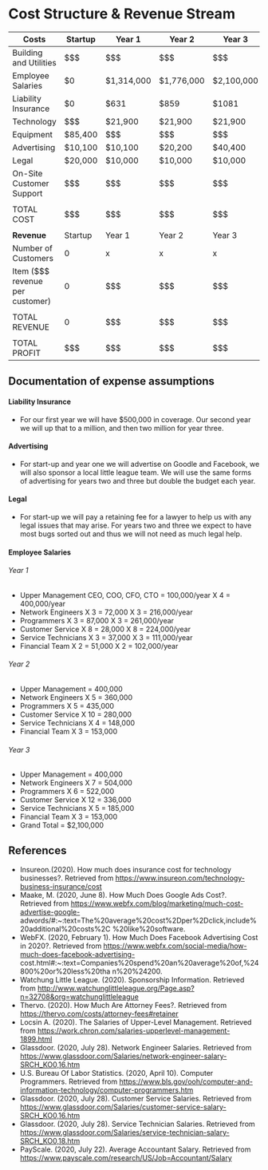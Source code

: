 # Cost Structure & Revenue Stream


| Costs | Startup | Year 1 | Year 2 | Year 3 |
|---|---|---|---|---|
|Building and Utilities | $$$ | $$$ | $$$ | $$$ |
|Employee Salaries | $0 | $1,314,000 | $1,776,000 | $2,100,000 |
|Liability Insurance | $0  | $631 | $859 | $1081 |
|Technology | $$$ | $21,900 | $21,900 | $21,900 |
|Equipment | $85,400 | $$$ | $$$ | $$$ |
|Advertising | $10,100 | $10,100 | $20,200 | $40,400 |
|Legal | $20,000 | $10,000 | $10,000 | $10,000 |
|On-Site Customer Support  | $$$ | $$$ | $$$ | $$$ |
| | | | | |
|TOTAL COST | $$$ | $$$ | $$$ | $$$ |
| | | | | |
| **Revenue** |Startup | Year 1 | Year 2 | Year 3 |
|Number of Customers | 0 | x | x | x |
|Item ($$$ revenue per customer) | 0 | $$$ | $$$ | $$$ |
| | | | | |
| TOTAL REVENUE | 0 | $$$ | $$$ | $$$ |
| | | | | |
| TOTAL PROFIT | $$$ | $$$ | $$$ | $$$ |


## Documentation of expense assumptions
#### Liability Insurance
- For our first year we will have $500,000 in coverage. Our second year we will up that to a million, and then two million for year three.
#### Advertising
- For start-up and year one we will advertise on Goodle and Facebook, we will also sponsor a local little league team. We will use the same forms of advertising for years two and three but double the budget each year. 
#### Legal
- For start-up we will pay a retaining fee for a lawyer to help us with any legal issues that may arise. For years two and three we expect to have most bugs sorted out and thus we will not need as much legal help. 
#### Employee Salaries
###### Year 1
- Upper Management CEO, COO, CFO, CTO = 100,000/year X 4 = 400,000/year
- Network Engineers X 3 = 72,000 X 3 = 216,000/year
- Programmers X 3 = 87,000 X 3 = 261,000/year
- Customer Service X 8 = 28,000 X 8 = 224,000/year
- Service Technicians X 3 = 37,000 X 3 = 111,000/year 
- Financial Team X 2 = 51,000 X 2 = 102,000/year  
###### Year 2  
- Upper Management = 400,000
- Network Engineers X 5 = 360,000
- Programmers X 5 = 435,000
- Customer Service X 10 = 280,000
- Service Technicians X 4 = 148,000
- Financial Team X 3 = 153,000  
###### Year 3 
- Upper Management = 400,000
- Network Engineers X 7 = 504,000
- Programmers X 6 = 522,000
- Customer Service X 12 = 336,000
- Service Technicians X 5 = 185,000
- Financial Team X 3 = 153,000
- Grand Total = $2,100,000


## References
- Insureon.(2020). How much does insurance cost for technology businesses?. Retrieved from 	https://www.insureon.com/technology-business-insurance/cost
- Maake, M. (2020, June 8). How Much Does Google Ads Cost?. Retrieved from 	https://www.webfx.com/blog/marketing/much-cost-advertise-google-	adwords/#:~:text=The%20average%20cost%2Dper%2Dclick,include%20additional%20costs%2C	%20like%20software.
- WebFX. (2020, February 1). How Much Does Facebook Advertising Cost in 2020?. Retrieved from 	https://www.webfx.com/social-media/how-much-does-facebook-advertising-	cost.html#:~:text=Companies%20spend%20an%20average%20of,%24800%20or%20less%20tha	n%20%24200.
-	Watchung Little League. (2020). Sponsorship Information. Retrieved from 	http://www.watchunglittleleague.org/Page.asp?n=32708&org=watchunglittleleague
- Thervo. (2020). How Much Are Attorney Fees?. Retrieved from https://thervo.com/costs/attorney-fees#retainer
- Locsin A. (2020). The Salaries of Upper-Level Management. Retrieved from https://work.chron.com/salaries-upperlevel-management-1899.html
- Glassdoor. (2020, July 28). Network Engineer Salaries. Retrieved from https://www.glassdoor.com/Salaries/network-engineer-salary-SRCH_KO0,16.htm
- U.S. Bureau Of Labor Statistics. (2020, April 10). Computer Programmers. Retrieved from https://www.bls.gov/ooh/computer-and-information-technology/computer-programmers.htm
- Glassdoor. (2020, July 28). Customer Service Salaries. Retrieved from https://www.glassdoor.com/Salaries/customer-service-salary-SRCH_KO0,16.htm
- Glassdoor. (2020, July 28). Service Technician Salaries. Retrieved from https://www.glassdoor.com/Salaries/service-technician-salary-SRCH_KO0,18.htm
- PayScale. (2020, July 22). Average Accountant Salary. Retrieved from https://www.payscale.com/research/US/Job=Accountant/Salary
	



